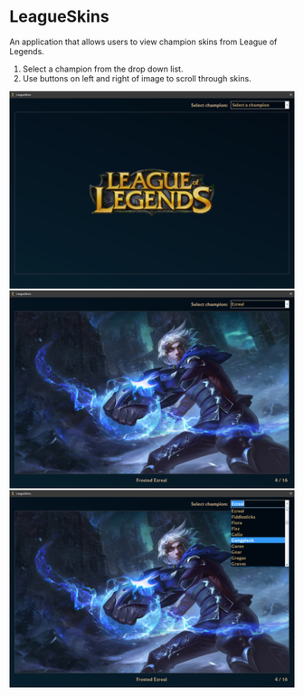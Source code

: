 # LeagueSkins
An application that allows users to view champion skins from League of Legends.

1. Select a champion from the drop down list.
2. Use buttons on left and right of image to scroll through skins.

![alt text](/Screenshots/SS1.png)
![alt text](/Screenshots/SS2.png)
![alt text](/Screenshots/SS3.png)
